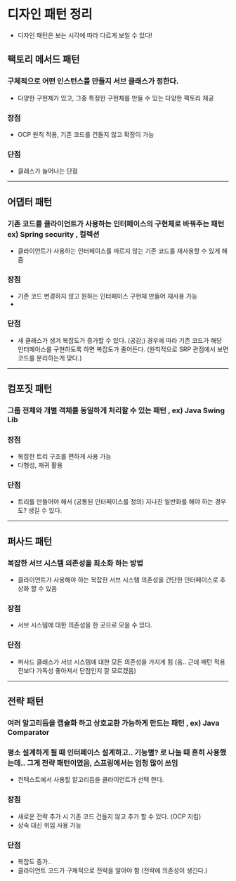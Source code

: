 
# 디자인 패턴 정리
- 디자인 패턴은 보는 시각에 따라 다르게 보일 수 있다!

## 팩토리 메서드 패턴
### 구체적으로 어떤 인스턴스를 만들지 서브 클래스가 정한다.
- 다양한 구현체가 있고, 그중 특정한 구현체를 만들 수 있는 다양한 팩토리 제공

### 장점
- OCP 원칙 적용, 기존 코드를 건들지 않고 확장이 가능

### 단점
- 클래스가 늘어나는 단점

---
## 어댑터 패턴
### 기존 코드를 클라이언트가 사용하는 인터페이스의 구현체로 바꿔주는 패턴 ex) Spring security , 컬렉션
- 클라이언트가 사용하는 인터페이스를 따르지 않는 기존 코드를 재사용할 수 있게 해줌

### 장점
- 기존 코드 변경하지 않고 원하는 인터페이스 구현체 만들어 재사용 가능
-
### 단점
- 새 클래스가 생겨 복잡도가 증가할 수 있다. (공감;) 경우에 따라 기존 코드가 해당 인터페이스를 구현하도록 하면 복잡도가 줄어든다.
  (원칙적으로 SRP 관점에서 보면 코드를 분리하는게 맞다.)

---
## 컴포짓 패턴
### 그룹 전체와 개별 객체를 동일하게 처리할 수 있는 패턴  , ex) Java Swing Lib

### 장점
- 복잡한 트리 구조를 편하게 사용 가능
- 다형성, 재귀 활용 

### 단점
- 트리를 만들어야 해서 (공통된 인터페이스를 정의) 지나친 일반화를 해야 하는 경우도? 생길 수 있다.

---
## 퍼사드 패턴
### 복잡한 서브 시스템 의존성을 최소화 하는 방법
- 클라이언트가 사용해야 하는 복잡한 서브 시스템 의존성을 간단한 인터페이스로 추상화 할 수 있음

### 장점
- 서브 시스템에 대한 의존성을 한 곳으로 모을 수 있다.
### 단점
- 퍼사드 클래스가 서브 시스템에 대한 모든 의존성을 가지게 됨 (음.. 근데 패턴 적용 전보다 가독성 좋아져서 단점인지 잘 모르겠음)

---
## 전략 패턴
### 여러 알고리듬을 캡슐화 하고 상호교환 가능하게 만드는 패턴 , ex) Java Comparator
### 평소 설계하게 될 때 인터페이스 설계하고.. 기능별? 로 나눌 때 흔히 사용했는데.. 그게 전략 패턴이였음, 스프링에서는 엄청 많이 쓰임
- 컨텍스트에서 사용할 알고리듬을 클라이언트가 선택 한다.

### 장점
- 새로운 전략 추가 시 기존 코드 건들지 않고 추가 할 수 있다. (OCP 지킴)
- 상속 대신 위임 사용 가능
### 단점
- 복잡도 증가..
- 클라이언트 코드가 구체적으로 전략을 알아야 함 (전략에 의존성이 생긴다.)

